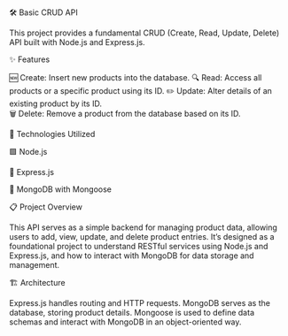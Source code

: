 🛠️ Basic CRUD API

This project provides a fundamental CRUD (Create, Read, Update, Delete) API built with Node.js and Express.js.

✨ Features

🆕 Create: Insert new products into the database.
🔍 Read: Access all products or a specific product using its ID.
✏️ Update: Alter details of an existing product by its ID.    
🗑️ Delete: Remove a product from the database based on its ID.


🧰 Technologies Utilized

🟩 Node.js

🚀 Express.js

💾 MongoDB with Mongoose

📋 Project Overview

This API serves as a simple backend for managing product data, allowing users to add, view, update, and delete product entries. It’s designed as a foundational project to understand RESTful services using Node.js and Express.js, and how to interact with MongoDB for data storage and management.

🏗️ Architecture

Express.js handles routing and HTTP requests.
MongoDB serves as the database, storing product details.
Mongoose is used to define data schemas and interact with MongoDB in an object-oriented way.
